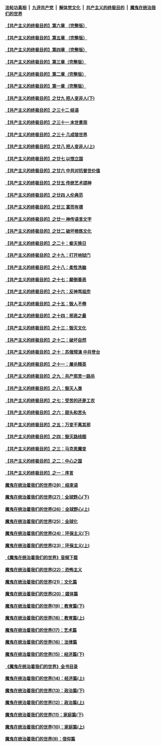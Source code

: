 ####  [法轮功真相](../../../../basic/blob/master/README.md?t=04251201) &nbsp;|&nbsp; [九评共产党](../../../../9ping.md/blob/master/README.md?t=04251201) &nbsp;|&nbsp; [解体党文化](../../../../jtdwh.md/blob/master/README.md?t=04251201)  &nbsp;|&nbsp; [共产主义的终极目的](../../../../gczydzjmd.md/blob/master/README.md?t=04251201) &nbsp;|&nbsp; [魔鬼在统治我们的世界](../../../../mgztzwmdsj.md/blob/master/README.md?t=04251201) 

#### [【共产主义的终极目的】第六章 （完整版）](../pages/nsc422/n11428913.md?t=04251201) 

#### [【共产主义的终极目的】第五章 （完整版）](../pages/nsc422/n11428912.md?t=04251201) 

#### [【共产主义的终极目的】第四章 （完整版）](../pages/nsc422/n11428907.md?t=04251201) 

#### [【共产主义的终极目的】第三章（完整版）](../pages/nsc422/n11428848.md?t=04251201) 

#### [【共产主义的终极目的】第二章（完整版）](../pages/nsc422/n11428831.md?t=04251201) 

#### [【共产主义的终极目的】第一章（完整版）](../pages/nsc422/n11417651.md?t=04251201) 

#### [【共产主义的终极目的】之廿九 把人变非人(下)](../pages/nsc422/n11344140.md?t=04251201) 

#### [【共产主义的终极目的】之三十二 结语](../pages/nsc422/n11360535.md?t=04251201) 

#### [【共产主义的终极目的】之三十一 末世景观](../pages/nsc422/n11351129.md?t=04251201) 

#### [【共产主义的终极目的】之三十 几成狼世界](../pages/nsc422/n11348280.md?t=04251201) 

#### [【共产主义的终极目的】之廿八 把人变非人(上)](../pages/nsc422/n11340492.md?t=04251201) 

#### [【共产主义的终极目的】之廿七 以恨立国](../pages/nsc422/n11336944.md?t=04251201) 

#### [【共产主义的终极目的】之廿六 中共对抗普世价值](../pages/nsc422/n11324785.md?t=04251201) 

#### [【共产主义的终极目的】之廿五 传统艺术颂神](../pages/nsc422/n11296396.md?t=04251201) 

#### [【共产主义的终极目的】之廿四 人伦典范](../pages/nsc422/n11296397.md?t=04251201) 

#### [【共产主义的终极目的】之廿三 富而有德](../pages/nsc422/n11283598.md?t=04251201) 

#### [【共产主义的终极目的】之廿一 神传语言文字](../pages/nsc422/n11263265.md?t=04251201) 

#### [【共产主义的终极目的】之廿二 破坏修炼文化](../pages/nsc422/n11245728.md?t=04251201) 

#### [【共产主义的终极目的】之二十：偷天换日](../pages/nsc422/n11238846.md?t=04251201) 

#### [【共产主义的终极目的】之十九：打开地狱门](../pages/nsc422/n11206376.md?t=04251201) 

#### [【共产主义的终极目的】之十八：柔性洗脑](../pages/nsc422/n11199994.md?t=04251201) 

#### [【共产主义的终极目的】之十七：颠倒善恶](../pages/nsc422/n11179782.md?t=04251201) 

#### [【共产主义的终极目的】之十六：反神骂祖宗](../pages/nsc422/n11166798.md?t=04251201) 

#### [【共产主义的终极目的】之十五：毁人不倦](../pages/nsc422/n11166792.md?t=04251201) 

#### [【共产主义的终极目的】之十四：邪恶之最](../pages/nsc422/n11150249.md?t=04251201) 

#### [【共产主义的终极目的】之十三：毁灭文化](../pages/nsc422/n11135227.md?t=04251201) 

#### [【共产主义的终极目的】之十二：破坏自然](../pages/nsc422/n11135214.md?t=04251201) 

#### [【共产主义的终极目的】之十：苏俄预演 中共登台](../pages/nsc422/n11118424.md?t=04251201) 

#### [【共产主义的终极目的】之十一：屠杀精英](../pages/nsc422/n11118442.md?t=04251201) 

#### [【共产主义的终极目的】之九：共产邪灵一路杀](../pages/nsc422/n11114139.md?t=04251201) 

#### [【共产主义的终极目的】之八：毁灭人类](../pages/nsc422/n11108503.md?t=04251201) 

#### [【共产主义的终极目的】之七：受苦的还是工农](../pages/nsc422/n11101809.md?t=04251201) 

#### [【共产主义的终极目的】之六：甜头和苦头](../pages/nsc422/n11096971.md?t=04251201) 

#### [【共产主义的终极目的】之五：万变不离其邪](../pages/nsc422/n11091285.md?t=04251201) 

#### [【共产主义的终极目的】之四：毁灭路线图](../pages/nsc422/n11086284.md?t=04251201) 

#### [【共产主义的终极目的】之三：马克思魔变](../pages/nsc422/n11061941.md?t=04251201) 

#### [【共产主义的终极目的】之二：中心之国](../pages/nsc422/n11047728.md?t=04251201) 

#### [【共产主义的终极目的】之一：序言](../pages/nsc422/n11086077.md?t=04251201) 

#### [魔鬼在统治着我们的世界(28)：结束语](../pages/nsc422/n10936246.md?t=04251201) 

#### [魔鬼在统治着我们的世界(27)：全球野心(下)](../pages/nsc422/n10928319.md?t=04251201) 

#### [魔鬼在统治着我们的世界(26)：全球野心(上)](../pages/nsc422/n10900318.md?t=04251201) 

#### [魔鬼在统治着我们的世界(25)：全球化](../pages/nsc422/n10788205.md?t=04251201) 

#### [魔鬼在统治着我们的世界(24)：环保主义(下)](../pages/nsc422/n10695307.md?t=04251201) 

#### [魔鬼在统治着我们的世界(23)：环保主义(上)](../pages/nsc422/n10688613.md?t=04251201) 

#### [《魔鬼在统治着我们的世界》音频下载](../pages/nsc422/n10635553.md?t=04251201) 

#### [魔鬼在统治着我们的世界(22)：恐怖主义](../pages/nsc422/n10614727.md?t=04251201) 

#### [魔鬼在统治着我们的世界(21)：文化篇](../pages/nsc422/n10597706.md?t=04251201) 

#### [魔鬼在统治着我们的世界(20)：媒体篇](../pages/nsc422/n10586579.md?t=04251201) 

#### [魔鬼在统治着我们的世界(19)：教育篇(下)](../pages/nsc422/n10564808.md?t=04251201) 

#### [魔鬼在统治着我们的世界(18)：教育篇(上)](../pages/nsc422/n10526970.md?t=04251201) 

#### [魔鬼在统治着我们的世界(17)：艺术篇](../pages/nsc422/n10499093.md?t=04251201) 

#### [魔鬼在统治着我们的世界(16)：法律篇](../pages/nsc422/n10485969.md?t=04251201) 

#### [魔鬼在统治着我们的世界(15)：经济篇(下)](../pages/nsc422/n10469975.md?t=04251201) 

#### [《魔鬼在统治着我们的世界》全书目录](../pages/nsc422/n10464261.md?t=04251201) 

#### [魔鬼在统治着我们的世界(14)：经济篇(上)](../pages/nsc422/n10457370.md?t=04251201) 

#### [魔鬼在统治着我们的世界(13)：政治篇(下)](../pages/nsc422/n10448270.md?t=04251201) 

#### [魔鬼在统治着我们的世界(12)：政治篇(上)](../pages/nsc422/n10444576.md?t=04251201) 

#### [魔鬼在统治着我们的世界(11)：家庭篇(下)](../pages/nsc422/n10440961.md?t=04251201) 

#### [魔鬼在统治着我们的世界(10)：家庭篇(上)](../pages/nsc422/n10435448.md?t=04251201) 

#### [魔鬼在统治着我们的世界(9)：信仰篇](../pages/nsc422/n10432159.md?t=04251201) 

